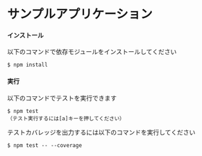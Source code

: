 サンプルアプリケーション
==========

#### インストール
以下のコマンドで依存モジュールをインストールしてください
```
$ npm install
```

#### 実行
以下のコマンドでテストを実行できます
```
$ npm test
（テスト実行するには[a]キーを押してください）
```

テストカバレッジを出力するには以下のコマンドを実行してください
```
$ npm test -- --coverage
```


